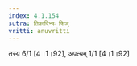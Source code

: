 ```yaml
---
index: 4.1.154
sutra: तिकादिभ्यः फिञ्
vritti: anuvritti
---
```


तस्य 6/1 [4।1।92], अपत्यम् 1/1 [4।1।92]